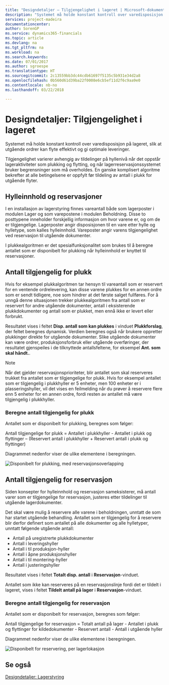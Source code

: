 ```yaml
---
title: "Designdetaljer – Tilgjengelighet i lageret | Microsoft-dokumentasjon"
description: "Systemet må holde konstant kontroll over varedisposisjon på lageret, slik at utgående ordrer kan flyte effektivt og gi optimale leveringer."
services: project-madeira
documentationcenter: 
author: SorenGP
ms.service: dynamics365-financials
ms.topic: article
ms.devlang: na
ms.tgt_pltfrm: na
ms.workload: na
ms.search.keywords: 
ms.date: 07/01/2017
ms.author: sgroespe
ms.translationtype: HT
ms.sourcegitcommit: 2c13559bb3dc44cdb61697f5135c5b931e34d2a8
ms.openlocfilehash: 0b560d61d39ba22f0008e6cb5ef11d2f6c9aa9e0
ms.contentlocale: nb-no
ms.lasthandoff: 03/22/2018

---
```

# <a name="design-details-availability-in-the-warehouse"></a>Designdetaljer: Tilgjengelighet i lageret
Systemet må holde konstant kontroll over varedisposisjon på lageret, slik at utgående ordrer kan flyte effektivt og gi optimale leveringer.  

 Tilgjengelighet varierer avhengig av tildelinger på hyllenivå når det oppstår lageraktiviteter som plukking og flytting, og når lagerreservasjonssystemet bruker begrensninger som må overholdes. En ganske komplisert algoritme bekrefter at alle betingelsene er oppfylt før tildeling av antall i plukk for utgående flyter.  

## <a name="bin-content-and-reservations"></a>Hylleinnhold og reservasjoner  
 I en installasjon av lagerstyring finnes vareantall både som lagerposter i modulen Lager og som varepostene i modulen Beholdning. Disse to posttypene inneholder forskjellig informasjon om hvor varene er, og om de er tilgjengelige. Lagerposter angir disposisjonen til en vare etter hylle og hylletype, som kalles hylleinnhold. Vareposter angir varens tilgjengelighet ved reservasjon til utgående dokumenter.  

 I plukkealgoritmen er det spesialfunksjonalitet som brukes til å beregne antallet som er disponibelt for plukking når hylleinnhold er knyttet til reservasjoner.  

## <a name="quantity-available-to-pick"></a>Antall tilgjengelig for plukk  
 Hvis for eksempel plukkalgoritmen tar hensyn til vareantall som er reservert for en ventende ordrelevering, kan disse varene plukkes for en annen ordre som er sendt tidligere, noe som hindrer at det første salget fullføres. For å unngå denne situasjonen trekker plukkealgoritmen fra antall som er reservert for andre utgående dokumenter, antall i eksisterende plukkdokumenter og antall som er plukket, men ennå ikke er levert eller forbrukt.  

 Resultatet vises i feltet **Disp. antall som kan plukkes** i vinduet **Plukkforslag**, der feltet beregnes dynamisk. Verdien beregnes også når brukere oppretter plukkinger direkte for utgående dokumenter. Slike utgående dokumenter kan være ordrer, produksjonsforbruk eller utgående overføringer, der resultatet gjenspeiles i de tilknyttede antallsfeltene, for eksempel **Ant. som skal håndt.**.  

> [!NOTE]  
>  Når det gjelder reservasjonsprioriteter, blir antallet som skal reserveres trukket fra antallet som er tilgjengelige for plukk. Hvis for eksempel antallet som er tilgjengelig i plukkhyller er 5 enheter, men 100 enheter er i plasseringshyller, vil det vises en feilmelding når du prøver å reservere flere enn 5 enheter for en annen ordre, fordi resten av antallet må være tilgjengelig i plukkhyller.  

### <a name="calculating-the-quantity-available-to-pick"></a>Beregne antall tilgjengelig for plukk  
 Antallet som er disponibelt for plukking, beregnes som følger:  

 Antall tilgjengelige for plukk = Antallet i plukkhyller - Antallet i plukk og flyttinger – (Reservert antall i plukkhyller + Reservert antall i plukk og flyttinger)  

 Diagrammet nedenfor viser de ulike elementene i beregningen.  

 ![Disponibelt for plukking, med reservasjonsoverlapping](media/design_details_warehouse_management_availability_2.png "design_details_warehouse_management_availability_2")  

## <a name="quantity-available-to-reserve"></a>Antall tilgjengelig for reservasjon  
 Siden konsepter for hylleinnhold og reservasjon sameksisterer, må antall varer som er tilgjengelige for reservasjon, justeres etter tildelinger til utgående lagerdokumenter.  

 Det skal være mulig å reservere alle varene i beholdningen, unntatt de som har startet utgående behandling. Antallet som er tilgjengelig for å reservere blir derfor definert som antallet på alle dokumenter og alle hylletyper, unntatt følgende utgående antall:  

-   Antall på uregistrerte plukkdokumenter  
-   Antall i leveringshyller  
-   Antall i til produksjon-hyller  
-   Antall i åpne produksjonshyller  
-   Antall i til montering-hyller  
-   Antall i justeringshyller  

 Resultatet vises i feltet **Totalt disp. antall** i **Reservasjon**-vinduet.  

 Antallet som ikke kan reserveres på en reservasjonslinje fordi det er tildelt i lageret, vises i feltet **Tildelt antall på lager** i **Reservasjon**-vinduet.  

### <a name="calculating-the-quantity-available-to-reserve"></a>Beregne antall tilgjengelig for reservasjon  
 Antallet som er disponibelt for reservasjon, beregnes som følger:  

 Antall tilgjengelige for reservasjon = Totalt antall på lager - Antallet i plukk og flyttinger for kildedokumenter - Reservert antall - Antall i utgående hyller  

 Diagrammet nedenfor viser de ulike elementene i beregningen.  

 ![Disponibelt for reservering, per lagerlokasjon](media/design_details_warehouse_management_availability_3.png "design_details_warehouse_management_availability_3")  

## <a name="see-also"></a>Se også  
 [Designdetaljer: Lagerstyring](design-details-warehouse-management.md)

